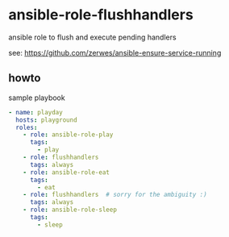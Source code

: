 # ansible-role-flushhandlers
ansible role to flush and execute pending handlers 

see: https://github.com/zerwes/ansible-ensure-service-running

## howto

sample playbook

```yaml
- name: playday
  hosts: playground
  roles:
    - role: ansible-role-play
      tags:
        - play
    - role: flushhandlers
      tags: always
    - role: ansible-role-eat
      tags:
        - eat
    - role: flushhandlers  # sorry for the ambiguity :)
      tags: always
    - role: ansible-role-sleep
      tags:
        - sleep
```
